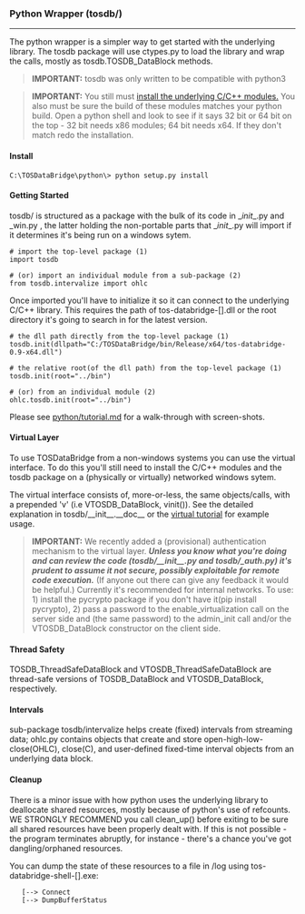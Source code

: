 ### Python Wrapper (tosdb/)
- - -

The python wrapper is a simpler way to get started with the underlying library. The tosdb package will use ctypes.py to load the library and wrap the calls, mostly as tosdb.TOSDB_DataBlock methods. 

> **IMPORTANT:** tosdb was only written to be compatible with python3

> **IMPORTANT:** You still must [install the underlying C/C++ modules.](README_INSTALL.md) You also must be sure the build of these modules matches your python build. Open a python shell and look to see if it says 32 bit or 64 bit on the top - 32 bit needs x86 modules; 64 bit needs x64. If they don't match redo the installation.

#### Install

`C:\TOSDataBridge\python\> python setup.py install`

#### Getting Started

tosdb/ is structured as a package with the bulk of its code in \__init__.py and \_win.py , the latter holding the non-portable parts that \__init__.py will import if it determines it's being run on a windows sytem. 
```
# import the top-level package (1)
import tosdb

# (or) import an individual module from a sub-package (2)
from tosdb.intervalize import ohlc
```

Once imported you'll have to initialize it so it can connect to the underlying C/C++ library. This requires the path of tos-databridge-[].dll or the root directory it's going to search in for the latest version. 

```
# the dll path directly from the top-level package (1)
tosdb.init(dllpath="C:/TOSDataBridge/bin/Release/x64/tos-databridge-0.9-x64.dll")

# the relative root(of the dll path) from the top-level package (1)
tosdb.init(root="../bin")

# (or) from an individual module (2)
ohlc.tosdb.init(root="../bin")
```

Please see [python/tutorial.md](./python/tutorial.md) for a walk-through with screen-shots.

#### Virtual Layer

To use TOSDataBridge from a non-windows systems you can use the virtual interface. To do this you'll still need to install the C/C++ modules and the tosdb package on a (physically or virtually) networked windows sytem.

The virtual interface consists of, more-or-less, the same objects/calls, with a prepended 'v' (i.e VTOSDB_DataBlock, vinit()). See the detailed explanation in tosdb/\_\_init\_\_.\_\_doc\_\_ or the [virtual tutorial](./python/virtualization_tutorial.md) for example usage.

> **IMPORTANT:** We recently added a (provisional) authentication mechanism to the virtual layer. ***Unless you know what you're doing and can review the code (tosdb/\_\_init\_\_.py and tosdb/\_auth.py) it's prudent to assume it not secure, possibly exploitable for remote code execution.*** (If anyone out there can give any feedback it would be helpful.) Currently it's recommended for internal networks. To use: 1) install the pycrypto package if you don't have it(pip install pycrypto), 2) pass a password to the enable_virtualization call on the server side and (the same password) to the admin_init call and/or the VTOSDB_DataBlock constructor on the client side.   

#### Thread Safety

TOSDB_ThreadSafeDataBlock and VTOSDB_ThreadSafeDataBlock are thread-safe versions of TOSDB_DataBlock and VTOSDB_DataBlock, respectively. 

#### Intervals

sub-package tosdb/intervalize helps create (fixed) intervals from streaming data; ohlc.py contains objects that create and store open-high-low-close(OHLC), close(C), and user-defined fixed-time interval objects from an underlying data block.

#### Cleanup

There is a minor issue with how python uses the underlying library to deallocate shared resources, mostly because of python's use of refcounts. WE STRONGLY RECOMMEND you call clean_up() before exiting to be sure all shared resources have been properly dealt with. If this is not possible - the program terminates abruptly, for instance - there's a chance you've got dangling/orphaned resources. 

You can dump the state of these resources to a file in /log using tos-databridge-shell-[].exe: 
``` 
   [--> Connect
   [--> DumpBufferStatus
```
